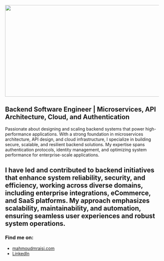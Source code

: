 </div>

<div align="center">
  <img src="https://media.giphy.com/media/dWesBcTLavkZuG35MI/giphy.gif" width="600" height="300"/>
</div>


## Backend Software Engineer | Microservices, API Architecture, Cloud, and Authentication

Passionate about designing and scaling backend systems that power high-performance applications. With a strong foundation in microservices architecture, API design, and cloud infrastructure, I specialize in building secure, scalable, and resilient backend solutions. My expertise spans authentication protocols, identity management, and optimizing system performance for enterprise-scale applications.

I have led and contributed to backend initiatives that enhance system reliability, security, and efficiency, working across diverse domains, including enterprise integrations, eCommerce, and SaaS platforms. My approach emphasizes scalability, maintainability, and automation, ensuring seamless user experiences and robust system operations.
---
### Find me on:
- [mahmoudmraisi.com](https://mahmoudmraisi.com)
- [LinkedIn](https://www.linkedin.com/in/mahmoudmraisi)
